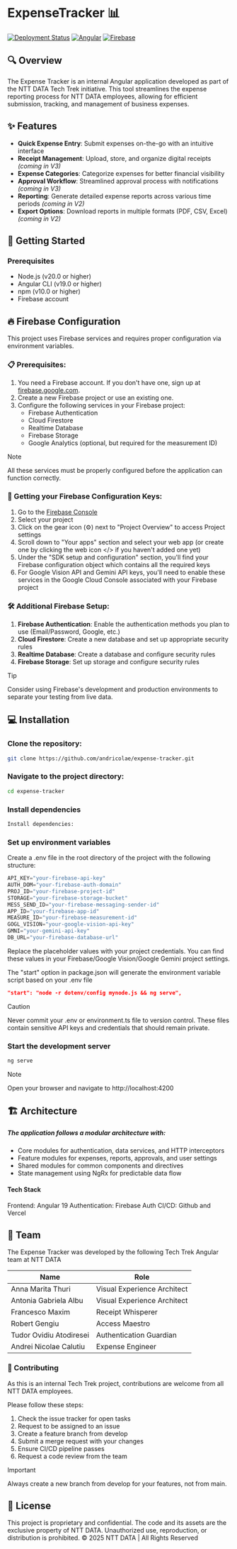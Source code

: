 # ExpenseTracker 📊

[![Deployment Status](https://img.shields.io/badge/deployment-active-brightgreen)](https://expense-tracker-ntt.vercel.app)
[![Angular](https://img.shields.io/badge/Angular-19-DD0031)](https://angular.io/)
[![Firebase](https://img.shields.io/badge/Firebase-Integrated-FFA000)](https://firebase.google.com/)

## 🔍 Overview

The Expense Tracker is an internal Angular application developed as part of the NTT DATA Tech Trek initiative. This tool streamlines the expense reporting process for NTT DATA employees, allowing for efficient submission, tracking, and management of business expenses.

## ✨ Features

* **Quick Expense Entry**: Submit expenses on-the-go with an intuitive interface
* **Receipt Management**: Upload, store, and organize digital receipts *(coming in V3)*
* **Expense Categories**: Categorize expenses for better financial visibility
* **Approval Workflow**: Streamlined approval process with notifications *(coming in V3)*
* **Reporting**: Generate detailed expense reports across various time periods *(coming in V2)*
* **Export Options**: Download reports in multiple formats (PDF, CSV, Excel) *(coming in V2)*

## 🚀 Getting Started

### Prerequisites

* Node.js (v20.0 or higher)
* Angular CLI (v19.0 or higher)
* npm (v10.0 or higher)
* Firebase account

## 🔥 Firebase Configuration

This project uses Firebase services and requires proper configuration via environment variables. 

### 📋 Prerequisites:

1. You need a Firebase account. If you don't have one, sign up at [firebase.google.com](https://firebase.google.com/).
2. Create a new Firebase project or use an existing one.
3. Configure the following services in your Firebase project:
   * Firebase Authentication
   * Cloud Firestore
   * Realtime Database
   * Firebase Storage
   * Google Analytics (optional, but required for the measurement ID)

> [!NOTE]
> All these services must be properly configured before the application can function correctly.

### 🔑 Getting your Firebase Configuration Keys:

1. Go to the [Firebase Console](https://console.firebase.google.com/)
2. Select your project
3. Click on the gear icon (⚙️) next to "Project Overview" to access Project settings
4. Scroll down to "Your apps" section and select your web app (or create one by clicking the web icon </> if you haven't added one yet)
5. Under the "SDK setup and configuration" section, you'll find your Firebase configuration object which contains all the required keys
6. For Google Vision API and Gemini API keys, you'll need to enable these services in the Google Cloud Console associated with your Firebase project

### 🛠️ Additional Firebase Setup:

1. **Firebase Authentication**: Enable the authentication methods you plan to use (Email/Password, Google, etc.)
2. **Cloud Firestore**: Create a new database and set up appropriate security rules
3. **Realtime Database**: Create a database and configure security rules
4. **Firebase Storage**: Set up storage and configure security rules

> [!TIP]
> Consider using Firebase's development and production environments to separate your testing from live data.

## 💻 Installation

### Clone the repository:
```bash
git clone https://github.com/andricolae/expense-tracker.git
```

### Navigate to the project directory:
```bash
cd expense-tracker
```

### Install dependencies
```bash
Install dependencies:
```

### Set up environment variables

Create a .env file in the root directory of the project with the following structure:

```javascript
API_KEY="your-firebase-api-key"
AUTH_DOM="your-firebase-auth-domain"
PROJ_ID="your-firebase-project-id"
STORAGE="your-firebase-storage-bucket"
MESS_SEND_ID="your-firebase-messaging-sender-id"
APP_ID="your-firebase-app-id"
MEASURE_ID="your-firebase-measurement-id"
GOGL_VISION="your-google-vision-api-key"
GMNI="your-gemini-api-key"
DB_URL="your-firebase-database-url"
```

Replace the placeholder values with your project credentials. You can find these values in your Firebase/Google Vision/Google Gemini project settings.

The "start" option in package.json will generate the environment variable script based on your .env file

```json
"start": "node -r dotenv/config mynode.js && ng serve",
```

> [!CAUTION]
> Never commit your .env or environment.ts file to version control. These files contain sensitive API keys and credentials that should remain private.

### Start the development server

```bash
ng serve
```

> [!NOTE]
> Open your browser and navigate to http://localhost:4200

## 🏗️ Architecture

##### The application follows a modular architecture with:

* Core modules for authentication, data services, and HTTP interceptors
* Feature modules for expenses, reports, approvals, and user settings
* Shared modules for common components and directives
* State management using NgRx for predictable data flow

#### Tech Stack

Frontend: Angular 19
Authentication: Firebase Auth
CI/CD: Github and Vercel

## 👥 Team

The Expense Tracker was developed by the following Tech Trek Angular team at NTT DATA 

| Name | Role |
| --- | --- |
| Anna Marita Thuri | Visual Experience Architect |
| Antonia Gabriela Albu | Visual Experience Architect |
| Francesco Maxim | Receipt Whisperer |
| Robert Gengiu | Access Maestro |
| Tudor Ovidiu Atodiresei | Authentication Guardian |
| Andrei Nicolae Calutiu | Expense Engineer |

### 🤝 Contributing

As this is an internal Tech Trek project, contributions are welcome from all NTT DATA employees. 

Please follow these steps:
1. Check the issue tracker for open tasks
2. Request to be assigned to an issue
3. Create a feature branch from develop
4. Submit a merge request with your changes
5. Ensure CI/CD pipeline passes
6. Request a code review from the team

> [!IMPORTANT]
> Always create a new branch from develop for your features, not from main.

## 📝 License
This project is proprietary and confidential. The code and its assets are the exclusive property of NTT DATA. Unauthorized use, reproduction, or distribution is prohibited.
© 2025 NTT DATA | All Rights Reserved
